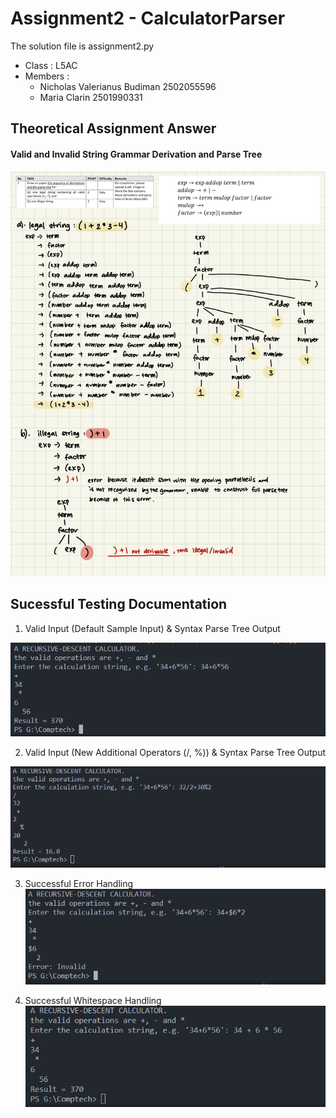 # Assignment2 - CalculatorParser
The solution file is assignment2.py 
* Class : L5AC
* Members : 
  * Nicholas Valerianus Budiman 2502055596 
  * Maria Clarin 2501990331


## Theoretical Assignment Answer
#### Valid and Invalid String Grammar Derivation and Parse Tree 
![Screenshot4](/images/Drawing-on-paper.jpg)<br />

## Sucessful Testing Documentation
1. Valid Input (Default Sample Input) & Syntax Parse Tree Output
   
![Screenshot](/images/output1.png)<br />

2. Valid Input (New Additional Operators (/, %)) & Syntax Parse Tree Output

![Screenshot2](/images/output2.png)<br />

3. Successful Error Handling
![Screenshot3](/images/output3.PNG)<br />

4. Successful Whitespace Handling
![Screenshot5](/images/output4.PNG)<br />

